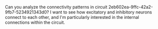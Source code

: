 Can you analyze the connectivity patterns in circuit 2eb602ea-9ffc-42a2-9fb7-5234921343d0? I want to see how excitatory and inhibitory neurons connect to each other, and I'm particularly interested in the internal connections within the circuit.